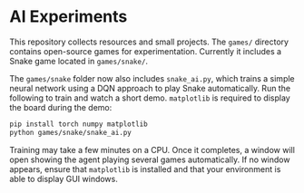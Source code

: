 # AI Experiments

This repository collects resources and small projects. The `games/` directory
contains open-source games for experimentation. Currently it includes a Snake
game located in `games/snake/`.

The `games/snake` folder now also includes `snake_ai.py`, which trains a
simple neural network using a DQN approach to play Snake automatically.
Run the following to train and watch a short demo. `matplotlib` is
required to display the board during the demo:

```bash
pip install torch numpy matplotlib
python games/snake/snake_ai.py
```

Training may take a few minutes on a CPU. Once it completes, a window will
open showing the agent playing several games automatically. If no window
appears, ensure that `matplotlib` is installed and that your environment is
able to display GUI windows.
